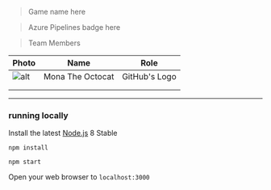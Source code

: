 
> Game name here

> Azure Pipelines badge here

> Team Members 

| Photo                                                  | Name             | Role          |
|--------------------------------------------------------|------------------|---------------|
| ![alt](https://octodex.github.com/images/original.png) | Mona The Octocat | GitHub's Logo |
|                                                        |                  |               |
|                                                        |                  |               |

----


### running locally

Install the latest [Node.js](http://nodejs.org) 8 Stable

`npm install`

`npm start`

Open your web browser to `localhost:3000`
